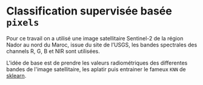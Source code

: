 # Classification supervisée basée `pixels`

Pour ce travail on a utilisé une image satellitaire Sentinel-2 de la région Nador au nord du Maroc, issue du site de l’USGS, les bandes spectrales des channels R, G, B et NIR sont utilisées.

L'idée de base est de prendre les valeurs radiométriques des differentes bandes de l'image satellitaire, les aplatir puis entrainer le fameux `KNN` de [sklearn](https://scikit-learn.org/).